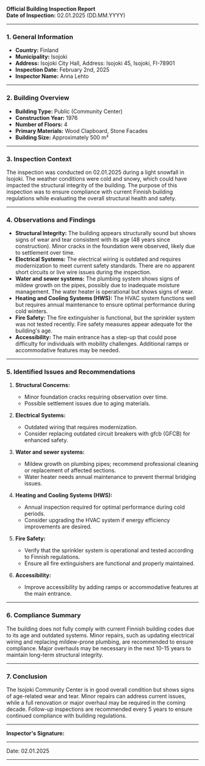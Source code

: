 

**Official Building Inspection Report**  
**Date of Inspection:** 02.01.2025 (DD.MM.YYYY)  

---

### **1. General Information**  
- **Country:** Finland  
- **Municipality:** Isojoki  
- **Address:** Isojoki City Hall, Address: Isojoki 45, Isojoki, FI-78901  
- **Inspection Date:** February 2nd, 2025  
- **Inspector Name:** Anna Lehto  

---

### **2. Building Overview**  
- **Building Type:** Public (Community Center)  
- **Construction Year:** 1976  
- **Number of Floors:** 4  
- **Primary Materials:** Wood Clapboard, Stone Facades  
- **Building Size:** Approximately 500 m²  

---

### **3. Inspection Context**  
The inspection was conducted on 02.01.2025 during a light snowfall in Isojoki. The weather conditions were cold and snowy, which could have impacted the structural integrity of the building. The purpose of this inspection was to ensure compliance with current Finnish building regulations while evaluating the overall structural health and safety.

---

### **4. Observations and Findings**  
- **Structural Integrity:** The building appears structurally sound but shows signs of wear and tear consistent with its age (48 years since construction). Minor cracks in the foundation were observed, likely due to settlement over time.  
- **Electrical Systems:** The electrical wiring is outdated and requires modernization to meet current safety standards. There are no apparent short circuits or live wire issues during the inspection.  
- **Water and sewer systems:** The plumbing system shows signs of mildew growth on the pipes, possibly due to inadequate moisture management. The water heater is operational but shows signs of wear.  
- **Heating and Cooling Systems (HWS):** The HVAC system functions well but requires annual maintenance to ensure optimal performance during cold winters.  
- **Fire Safety:** The fire extinguisher is functional, but the sprinkler system was not tested recently. Fire safety measures appear adequate for the building's age.  
- **Accessibility:** The main entrance has a step-up that could pose difficulty for individuals with mobility challenges. Additional ramps or accommodative features may be needed.  

---

### **5. Identified Issues and Recommendations**  
1. **Structural Concerns:**  
   - Minor foundation cracks requiring observation over time.  
   - Possible settlement issues due to aging materials.  

2. **Electrical Systems:**  
   - Outdated wiring that requires modernization.  
   - Consider replacing outdated circuit breakers with gfcb (GFCB) for enhanced safety.  

3. **Water and sewer systems:**  
   - Mildew growth on plumbing pipes; recommend professional cleaning or replacement of affected sections.  
   - Water heater needs annual maintenance to prevent thermal bridging issues.  

4. **Heating and Cooling Systems (HWS):**  
   - Annual inspection required for optimal performance during cold periods.  
   - Consider upgrading the HVAC system if energy efficiency improvements are desired.  

5. **Fire Safety:**  
   - Verify that the sprinkler system is operational and tested according to Finnish regulations.  
   - Ensure all fire extinguishers are functional and properly maintained.  

6. **Accessibility:**  
   - Improve accessibility by adding ramps or accommodative features at the main entrance.  

---

### **6. Compliance Summary**  
The building does not fully comply with current Finnish building codes due to its age and outdated systems. Minor repairs, such as updating electrical wiring and replacing mildew-prone plumbing, are recommended to ensure compliance. Major overhauls may be necessary in the next 10-15 years to maintain long-term structural integrity.

---

### **7. Conclusion**  
The Isojoki Community Center is in good overall condition but shows signs of age-related wear and tear. Minor repairs can address current issues, while a full renovation or major overhaul may be required in the coming decade. Follow-up inspections are recommended every 5 years to ensure continued compliance with building regulations.

---

**Inspector's Signature:**  
_________________________  
Date: 02.01.2025  

---